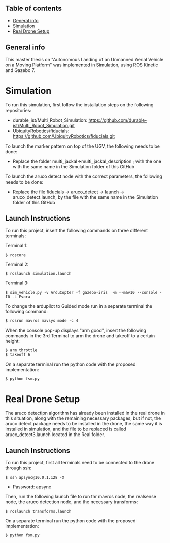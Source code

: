## Table of contents
* [General info](#general-info)
* [Simulation](#technologies)
* [Real Drone Setup](#setup)

## General info
This master thesis on "Autonomous Landing of an Unmanned Aerial Vehicle on a Moving Platform" was implemented in Simulation, using ROS Kinetic and Gazebo 7.
	
# Simulation
To run this simulation, first follow the installation steps on the following repositories:
* durable_ist/Multi_Robot_Simulation: https://github.com/durable-ist/Multi_Robot_Simulation.git
*  UbiquityRobotics/fiducials: https://github.com/UbiquityRobotics/fiducials.git

To launch the marker pattern on top of the UGV, the following needs to be done:
* Replace the folder multi_jackal->multi_jackal_description ; with the one with the same name in the Simulation folder of this GitHub

To launch the aruco detect node with the correct parameters, the following needs to be done:
* Replace the file fiducials -> aruco_detect -> launch -> aruco_detect.launch, by the file with the same name in the Simulation folder of this GitHub

## Launch Instructions
To run this project, insert the following commands on three different terminals:

Terminal 1:
```
$ roscore
```

Terminal 2:
```
$ roslaunch simulation.launch
```

Terminal 3:
```
$ sim_vehicle.py -v ArduCopter -f gazebo-iris  -m --mav10 --console -I0 -L Evora
```

To change the ardupilot to Guided mode run in a separate terminal the following command:

```
$ rosrun mavros mavsys mode -c 4
```

When the console pop-up displays "arm good", insert the following commands in the 3rd Terminal to arm the drone and takeoff to a certain height:

```
$ arm throttle
$ takeoff 6
```

On a separate terminal run the python code with the proposed implementation:
```
$ python fsm.py
```

	
# Real Drone Setup
The aruco detectipn algorithm has already been installed in the real drone in this situation, along with the remaining necessary packages, but if not, the aruco detect package needs to be installed in the drone, the same way it is installed in simulation, and the file to be replaced is called aruco_detect3.launch located in the Real folder.

## Launch Instructions
To run this project, first all terminals need to be connected to the drone through ssh:
```
$ ssh apsync@10.0.1.128 -X
```
* Password: apsync

Then, run the following launch file to run thr mavros node, the realsense node, the aruco detection node, and the necessary transforms:
```
$ roslaunch transforms.launch
```

On a separate terminal run the python code with the proposed implementation:
```
$ python fsm.py
```